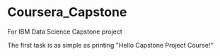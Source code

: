 # Coursera_Capstone
For IBM Data Science Capstone project

The first task is as simple as printing "Hello Capstone Project Course!"
